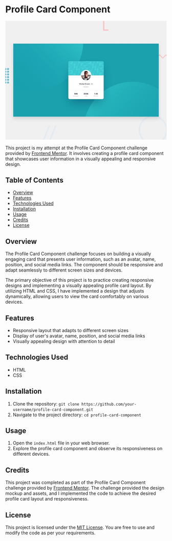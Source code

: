 # Profile Card Component

![Design preview for the Profile card component coding challenge](./design/desktop-preview.jpg)

This project is my attempt at the Profile Card Component challenge provided by [Frontend Mentor](https://www.frontendmentor.io/). It involves creating a profile card component that showcases user information in a visually appealing and responsive design.

## Table of Contents

- [Overview](#overview)
- [Features](#features)
- [Technologies Used](#technologies-used)
- [Installation](#installation)
- [Usage](#usage)
- [Credits](#credits)
- [License](#license)

## Overview

The Profile Card Component challenge focuses on building a visually engaging card that presents user information, such as an avatar, name, position, and social media links. The component should be responsive and adapt seamlessly to different screen sizes and devices.

The primary objective of this project is to practice creating responsive designs and implementing a visually appealing profile card layout. By utilizing HTML and CSS, I have implemented a design that adjusts dynamically, allowing users to view the card comfortably on various devices.

## Features

- Responsive layout that adapts to different screen sizes
- Display of user's avatar, name, position, and social media links
- Visually appealing design with attention to detail

## Technologies Used

- HTML
- CSS

## Installation

1. Clone the repository: `git clone https://github.com/your-username/profile-card-component.git`
2. Navigate to the project directory: `cd profile-card-component`

## Usage

1. Open the `index.html` file in your web browser.
2. Explore the profile card component and observe its responsiveness on different devices.

## Credits

This project was completed as part of the Profile Card Component challenge provided by [Frontend Mentor](https://www.frontendmentor.io/). The challenge provided the design mockup and assets, and I implemented the code to achieve the desired profile card layout and responsiveness.

## License

This project is licensed under the [MIT License](LICENSE). You are free to use and modify the code as per your requirements.
